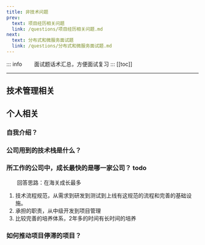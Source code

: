 ```yaml
---
title: 非技术问题
prev:
  text: 项目经历相关问题
  link: /questions/项目经历相关问题.md
next:
  text: 分布式和微服务面试题
  link: /questions/分布式和微服务面试题.md
---
```

::: info
&#8195;&#8195;面试题话术汇总，方便面试复习
:::
[[toc]]

***

## 技术管理相关

## 个人相关
### 自我介绍？

### 公司用到的技术栈是什么？

### 所工作的公司中，成长最快的是哪一家公司？ todo
&#8195;&#8195;回答思路：在海关成长最多
1. 技术流程规范，从需求到研发到测试到上线有这规范的流程和完善的基础设施。
2. 承担的职责，从中级开发到项目管理
3. 比较完善的培养体系，2年多的时间有长时间的培养


### 如何推动项目停滞的项目？
&#8195;&#8195;


